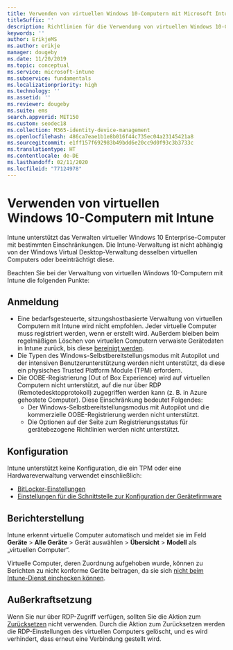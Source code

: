 ```yaml
---
title: Verwenden von virtuellen Windows 10-Computern mit Microsoft Intune
titleSuffix: ''
description: Richtlinien für die Verwendung von virtuellen Windows 10-Computern mit Microsoft Intune
keywords: ''
author: ErikjeMS
ms.author: erikje
manager: dougeby
ms.date: 11/20/2019
ms.topic: conceptual
ms.service: microsoft-intune
ms.subservice: fundamentals
ms.localizationpriority: high
ms.technology: ''
ms.assetid: ''
ms.reviewer: dougeby
ms.suite: ems
search.appverid: MET150
ms.custom: seodec18
ms.collection: M365-identity-device-management
ms.openlocfilehash: 486ca7eae1b1e8b016f44c735ec04a23145421a8
ms.sourcegitcommit: e1ff157f692983b49bdd6e20cc9d0f93c3b3733c
ms.translationtype: HT
ms.contentlocale: de-DE
ms.lasthandoff: 02/11/2020
ms.locfileid: "77124978"
---
```

# <a name="using-windows-10-virtual-machines-with-intune"></a>Verwenden von virtuellen Windows 10-Computern mit Intune

Intune unterstützt das Verwalten virtueller Windows 10 Enterprise-Computer mit bestimmten Einschränkungen. Die Intune-Verwaltung ist nicht abhängig von der Windows Virtual Desktop-Verwaltung desselben virtuellen Computers oder beeinträchtigt diese.

Beachten Sie bei der Verwaltung von virtuellen Windows 10-Computern mit Intune die folgenden Punkte:

## <a name="enrollment"></a>Anmeldung
- Eine bedarfsgesteuerte, sitzungshostbasierte Verwaltung von virtuellen Computern mit Intune wird nicht empfohlen. Jeder virtuelle Computer muss registriert werden, wenn er erstellt wird. Außerdem bleiben beim regelmäßigen Löschen von virtuellen Computern verwaiste Gerätedaten in Intune zurück, bis diese [bereinigt werden](../remote-actions/devices-wipe.md#automatically-delete-devices-with-cleanup-rules). 
- Die Typen des Windows-Selbstbereitstellungsmodus mit Autopilot und der intensiven Benutzerunterstützung werden nicht unterstützt, da diese ein physisches Trusted Platform Module (TPM) erfordern. 
- Die OOBE-Registrierung (Out of Box Experience) wird auf virtuellen Computern nicht unterstützt, auf die nur über RDP (Remotedesktopprotokoll) zugegriffen werden kann (z. B. in Azure gehostete Computer). Diese Einschränkung bedeutet Folgendes:
    - Der Windows-Selbstbereitstellungsmodus mit Autopilot und die kommerzielle OOBE-Registrierung werden nicht unterstützt.
    - Die Optionen auf der Seite zum Registrierungsstatus für gerätebezogene Richtlinien werden nicht unterstützt.

## <a name="configuration"></a>Konfiguration
Intune unterstützt keine Konfiguration, die ein TPM oder eine Hardwareverwaltung verwendet einschließlich:
- [BitLocker-Einstellungen](../configuration/device-profiles.md#endpoint-protection)
- [Einstellungen für die Schnittstelle zur Konfiguration der Gerätefirmware](../configuration/device-profiles.md#device-firmware-configuration-interface)

## <a name="reporting"></a>Berichterstellung
Intune erkennt virtuelle Computer automatisch und meldet sie im Feld **Geräte** > **Alle Geräte** > Gerät auswählen > **Übersicht** > **Modell** als „virtuellen Computer“. 

Virtuelle Computer, deren Zuordnung aufgehoben wurde, können zu Berichten zu nicht konforme Geräte beitragen, da sie sich [nicht beim Intune-Dienst einchecken können](../configuration/device-profile-troubleshoot.md#how-long-does-it-take-for-devices-to-get-a-policy-profile-or-app-after-they-are-assigned).

## <a name="retirement"></a>Außerkraftsetzung
Wenn Sie nur über RDP-Zugriff verfügen, sollten Sie die Aktion zum [Zurücksetzen](../remote-actions/devices-wipe.md#wipe) nicht verwenden. Durch die Aktion zum Zurücksetzen werden die RDP-Einstellungen des virtuellen Computers gelöscht, und es wird verhindert, dass erneut eine Verbindung gestellt wird.


